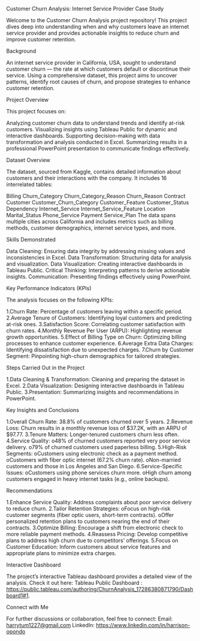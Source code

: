  Customer Churn Analysis: Internet Service Provider Case Study
 
Welcome to the Customer Churn Analysis project repository! This project dives deep into understanding when and why customers leave an internet service provider and provides actionable insights to reduce churn and improve customer retention.

 Background
 
An internet service provider in California, USA, sought to understand customer churn — the rate at which customers default or discontinue their service. Using a comprehensive dataset, this project aims to uncover patterns, identify root causes of churn, and propose strategies to enhance customer retention.

 Project Overview
 
This project focuses on:

Analyzing customer churn data to understand trends and identify at-risk customers.
Visualizing insights using Tableau Public for dynamic and interactive dashboards.
Supporting decision-making with data transformation and analysis conducted in Excel.
Summarizing results in a professional PowerPoint presentation to communicate findings effectively.

 Dataset Overview
 
The dataset, sourced from Kaggle, contains detailed information about customers and their interactions with the company. It includes 16 interrelated tables:

Billing
Churn_Category
Churn_Category_Reason
Churn_Reason
Contract
Customer
Customer_Churn_Category
Customer_Feature
Customer_Status
Dependency
Internet_Service
Internet_Service_Feature
Location
Marital_Status
Phone_Service
Payment
Service_Plan
The data spans multiple cities across California and includes metrics such as billing methods, customer demographics, internet service types, and more.

Skills Demonstrated

Data Cleaning: Ensuring data integrity by addressing missing values and inconsistencies in Excel.
Data Transformation: Structuring data for analysis and visualization.
Data Visualization: Creating interactive dashboards in Tableau Public.
Critical Thinking: Interpreting patterns to derive actionable insights.
Communication: Presenting findings effectively using PowerPoint.

Key Performance Indicators (KPIs)

The analysis focuses on the following KPIs:

1.Churn Rate: Percentage of customers leaving within a specific period.
2.Average Tenure of Customers: Identifying loyal customers and predicting at-risk ones.
3.Satisfaction Score: Correlating customer satisfaction with churn rates.
4.Monthly Revenue Per User (ARPU): Highlighting revenue growth opportunities.
5.Effect of Billing Type on Churn: Optimizing billing processes to enhance customer experience.
6.Average Extra Data Charges: Identifying dissatisfaction due to unexpected charges.
7.Churn by Customer Segment: Pinpointing high-churn demographics for tailored strategies.

Steps Carried Out in the Project

1.Data Cleaning & Transformation: Cleaning and preparing the dataset in Excel.
2.Data Visualization: Designing interactive dashboards in Tableau Public.
3.Presentation: Summarizing insights and recommendations in PowerPoint.

Key Insights and Conclusions

1.Overall Churn Rate: 38.8% of customers churned over 5 years.
2.Revenue Loss: Churn results in a monthly revenue loss of $37.2K, with an ARPU of $97.77.
3.Tenure Matters: Longer-tenured customers churn less often.
4.Service Quality:
o48% of churned customers reported very poor service delivery.
o79% of churned customers used paperless billing.
5.High-Risk Segments:
oCustomers using electronic check as a payment method.
oCustomers with fiber optic internet (67.2% churn rate).
oNon-married customers and those in Los Angeles and San Diego.
6.Service-Specific Issues:
oCustomers using phone services churn more.
oHigh churn among customers engaged in heavy internet tasks (e.g., online backups).

 Recommendations
 
1.Enhance Service Quality: Address complaints about poor service delivery to reduce churn.
2.Tailor Retention Strategies:
oFocus on high-risk customer segments (fiber optic users, short-term contracts).
oOffer personalized retention plans to customers nearing the end of their contracts.
3.Optimize Billing: Encourage a shift from electronic check to more reliable payment methods.
4.Reassess Pricing: Develop competitive plans to address high churn due to competitors’ offerings.
5.Focus on Customer Education: Inform customers about service features and appropriate plans to minimize extra charges.

Interactive Dashboard

The project’s interactive Tableau dashboard provides a detailed view of the analysis. Check it out here: Tableau Public Dashboard : https://public.tableau.com/authoring/ChurnAnalysis_17286380871790/Dashboard1#1.

Connect with Me

For further discussions or collaboration, feel free to connect:
Email: harrytum1227@gmail.com
LinkedIn: https://www.linkedin.com/in/harrison-opondo
 
